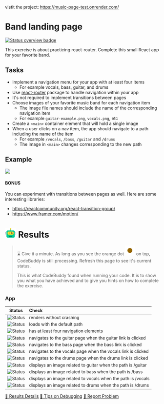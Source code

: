 vistit the project: https://music-page-test.onrender.com/

# Band landing page
[![Status overview badge](../../blob/badges/.github/badges/main/badge.svg)](#-results)


This exercise is about practicing react-router. Complete this small React app for your favorite band.

## Tasks

- Implement a navigation menu for your app with at least four items
  - For example vocals, bass, guitar, and drums
- Use [react-router](https://reactrouter.com/) package to handle navigation within your app
- It's not required to implement transitions between pages
- Choose images of your favorite music band for each navigation item
  - The image file names should include the name of the corresponding navigation item
  - For example `guitar-example.png`, `vocals.png`, etc
- Create a `<main>` container element that will hold a single image
- When a user clicks on a nav item, the app should navigate to a path including the name of the item
  - For example `/vocals`, `/bass`, `/guitar` and `/drums`
  - The image in `<main>` changes corresponding to the new path

## Example

![](autograding.gif)

#### BONUS

You can experiment with transitions between pages as well. Here are some interesting libraries:

- https://reactcommunity.org/react-transition-group/
- https://www.framer.com/motion/

[//]: # (autograding info start)
# <img src="https://github.com/DCI-EdTech/autograding-setup/raw/main/assets/bot-large.svg" alt="" data-canonical-src="https://github.com/DCI-EdTech/autograding-setup/raw/main/assets/bot-large.svg" height="31" /> Results
> ⌛ Give it a minute. As long as you see the orange dot ![processing](https://raw.githubusercontent.com/DCI-EdTech/autograding-setup/main/assets/processing.svg) on top, CodeBuddy is still processing. Refresh this page to see it's current status.
>
> This is what CodeBuddy found when running your code. It is to show you what you have achieved and to give you hints on how to complete the exercise.


### App

|                 Status                  | Check                                                                                    |
| :-------------------------------------: | :--------------------------------------------------------------------------------------- |
| ![Status](../../blob/badges/.github/badges/main/status0.svg) | renders without crashing |
| ![Status](../../blob/badges/.github/badges/main/status1.svg) | loads with the default path |
| ![Status](../../blob/badges/.github/badges/main/status2.svg) | has at least four navigation elements |
| ![Status](../../blob/badges/.github/badges/main/status3.svg) | navigates to the guitar page when the guitar link is clicked |
| ![Status](../../blob/badges/.github/badges/main/status4.svg) | navigates to the bass page when the bass link is clicked |
| ![Status](../../blob/badges/.github/badges/main/status5.svg) | navigates to the vocals page when the vocals link is clicked |
| ![Status](../../blob/badges/.github/badges/main/status6.svg) | navigates to the drums page when the drums link is clicked |
| ![Status](../../blob/badges/.github/badges/main/status7.svg) | displays an image related to guitar when the path is /guitar |
| ![Status](../../blob/badges/.github/badges/main/status8.svg) | displays an image related to bass when the path is /bass |
| ![Status](../../blob/badges/.github/badges/main/status9.svg) | displays an image related to vocals when the path is /vocals |
| ![Status](../../blob/badges/.github/badges/main/status10.svg) | displays an image related to drums when the path is /drums |



[🔬 Results Details](../../actions)
[🐞 Tips on Debugging](https://github.com/DCI-EdTech/autograding-setup/wiki/How-to-work-with-CodeBuddy)
[📢 Report Problem](https://docs.google.com/forms/d/e/1FAIpQLSfS8wPh6bCMTLF2wmjiE5_UhPiOEnubEwwPLN_M8zTCjx5qbg/viewform?usp=pp_url&entry.652569746=SPA-Router-band-landing-page)


[//]: # (autograding info end)
